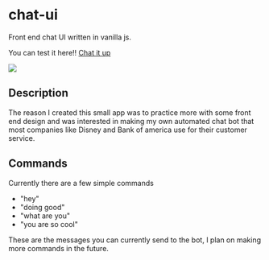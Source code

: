 # chat-ui
Front end chat UI written in vanilla js.

You can test it here!! [Chat it up](https://rtblanco.github.io/chat-ui/)

<img src="https://media.giphy.com/media/84ZweAnbRRA7nQfMzt/giphy.gif">

## Description
The reason I created this small app was to practice more with some front end design and was interested in making my own automated chat bot that most companies like Disney and Bank of america use for their customer service. 

## Commands 
Currently there are a few simple commands 
  - "hey"
  - "doing good" 
  - "what are you"
  - "you are so cool"

These are the messages you can currently send to the bot, I plan on making more commands in the future. 

